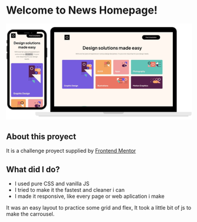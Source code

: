 # Welcome to News Homepage!

![Screenshot of the page](./assets/screen.png)

## About this proyect

It is a challenge proyect supplied by <a href="https://www.frontendmentor.io/profile/SantiNakc">Frontend Mentor</a>

## What did I do?

- I used pure CSS and vanilla JS
- I tried to make it the fastest and cleaner i can
- I made it responsive, like every page or web aplication i make

It was an easy layout to practice some grid and flex, It took a little bit of js to make the carrousel.

